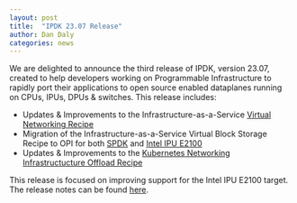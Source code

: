 ```yaml
---
layout: post
title:  "IPDK 23.07 Release"
author: Dan Daly 
categories: news
---
```


We are delighted to announce the third release of IPDK, version 23.07, created to help developers working on Programmable Infrastructure to rapidly port their applications to open source enabled dataplanes running on CPUs, IPUs, DPUs & switches. This release includes:

- Updates & Improvements to the Infrastructure-as-a-Service [Virtual Networking Recipe](https://github.com/ipdk-io/networking-recipe/tree/ipdk_v23.07)
- Migration of the Infrastructure-as-a-Service Virtual Block Storage Recipe to OPI for both [SPDK](https://github.com/opiproject/opi-spdk-bridge) and [Intel IPU E2100](https://github.com/opiproject/opi-intel-bridge)
- Updates & Improvements to the [Kubernetes Networking Infrastructucture Offload Recipe](https://github.com/ipdk-io/k8s-infra-offload/tree/ipdk_v23.07)

This release is focused on improving support for the Intel IPU E2100 target. The release notes can be found [here](https://github.com/ipdk-io/ipdk/blob/ipdk_v23.07/RELEASENOTES.md).
